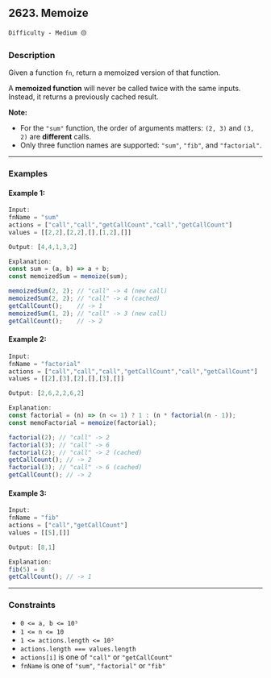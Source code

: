 ## 2623. Memoize

`Difficulty - Medium 🟡`

### **Description**

Given a function `fn`, return a memoized version of that function.

A **memoized function** will never be called twice with the same inputs. Instead, it returns a previously cached result.

**Note:**

* For the `"sum"` function, the order of arguments matters: `(2, 3)` and `(3, 2)` are **different** calls.
* Only three function names are supported: `"sum"`, `"fib"`, and `"factorial"`.

---

### **Examples**

#### Example 1:

```js
Input:
fnName = "sum"
actions = ["call","call","getCallCount","call","getCallCount"]
values = [[2,2],[2,2],[],[1,2],[]]

Output: [4,4,1,3,2]

Explanation:
const sum = (a, b) => a + b;
const memoizedSum = memoize(sum);

memoizedSum(2, 2); // "call" -> 4 (new call)
memoizedSum(2, 2); // "call" -> 4 (cached)
getCallCount();    // -> 1
memoizedSum(1, 2); // "call" -> 3 (new call)
getCallCount();    // -> 2
```

#### Example 2:

```js
Input:
fnName = "factorial"
actions = ["call","call","call","getCallCount","call","getCallCount"]
values = [[2],[3],[2],[],[3],[]]

Output: [2,6,2,2,6,2]

Explanation:
const factorial = (n) => (n <= 1) ? 1 : (n * factorial(n - 1));
const memoFactorial = memoize(factorial);

factorial(2); // "call" -> 2
factorial(3); // "call" -> 6
factorial(2); // "call" -> 2 (cached)
getCallCount(); // -> 2
factorial(3); // "call" -> 6 (cached)
getCallCount(); // -> 2
```

#### Example 3:

```js
Input:
fnName = "fib"
actions = ["call","getCallCount"]
values = [[5],[]]

Output: [8,1]

Explanation:
fib(5) = 8
getCallCount(); // -> 1
```

---

### **Constraints**

* `0 <= a, b <= 10⁵`
* `1 <= n <= 10`
* `1 <= actions.length <= 10⁵`
* `actions.length === values.length`
* `actions[i]` is one of `"call"` or `"getCallCount"`
* `fnName` is one of `"sum"`, `"factorial"` or `"fib"`
